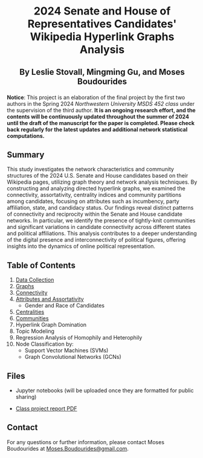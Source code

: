 # <p align="center">2024 Senate and House of Representatives Candidates' Wikipedia Hyperlink Graphs Analysis</p>

## <p align="center">By Leslie Stovall, Mingming Gu, and Moses Boudourides</p>

**Notice**: This project is an elaboration of the final project by the first two authors in the Spring 2024 *Northwestern University MSDS 452 class* under the supervision of the third author. **It is an ongoing research effort, and the contents will be continuously updated throughout the summer of 2024 until the draft of the manuscript for the paper is completed. Please check back regularly for the latest updates and additional network statistical computations.**

## Summary
This study investigates the network characteristics and community structures of the 2024 U.S. Senate and House candidates based on their Wikipedia pages, utilizing graph theory and network analysis techniques. By constructing and analyzing directed hyperlink graphs, we examined the connectivity, assortativity, centrality indices and community partitions among candidates, focusing on attributes such as incumbency, party affiliation, state, and candidacy status. Our findings reveal distinct patterns of connectivity and reciprocity within the Senate and House candidate networks. In particular, we identify the presence of tightly-knit communities and significant variations in candidate connectivity across different states and political affiliations. This analysis contributes to a deeper understanding of the digital presence and interconnectivity of political figures, offering insights into the dynamics of online political representation.

<!-- 
Through visualizations including Sankey diagrams and adjacency matrix heatmaps, we provide a comprehensive overview of the underlying structures and attribute distributions within these political candidate networks. 
-->

## Table of Contents
1. [Data Collection](docs/1_Hyperlinks.md)
2. [Graphs](docs/2_Graphs.md)
3. [Connectivity](docs/3_Connectivity.md)
4. [Attributes and Assortativity](docs/4_Attributes_and_Assortativity.md)
   - Gender and Race of Candidates
6. [Centralities](docs/5_Centralities.md)
7. [Communities](docs/6_communities.md)
8. Hyperlink Graph Domination
10. Topic Modeling
11. Regression Analysis of Homophily and Heterophily
12. Node Classification by:
    - Support Vector Machines (SVMs)
    - Graph Convolutional Networks (GCNs)

## Files
- Jupyter notebooks (will be uploaded once they are formatted for public sharing)
<!--
- collect_candidates.ipynb contains the code for scraping and cleaning the data from Ballotpedia and Wikipedia. The 4 pickle files are the most updated results from running this code.
- Final Project Notebook.ipynb contains the code for generating the graphs and performing network analyses.
- utils/scrape_functions.py contains the functions created for collect_candidates.ipynb.
- utils/graphs_functions.py contains the functions created for Final Project Notebook.ipynb.
-->
- [Class project report PDF](https://github.com/mamaOcoder/2024candidates_project/blob/main/MSDS452_Final_Project.pdf)

<!-- 
## Interactive Visualizations
You can view our interactive visualizations here:
- [Interactive Visualizations](https://mamaocoder.github.io/2024candidates_project/)
-->

## Contact
For any questions or further information, please contact Moses Boudourides at Moses.Boudourides@gmail.com.
